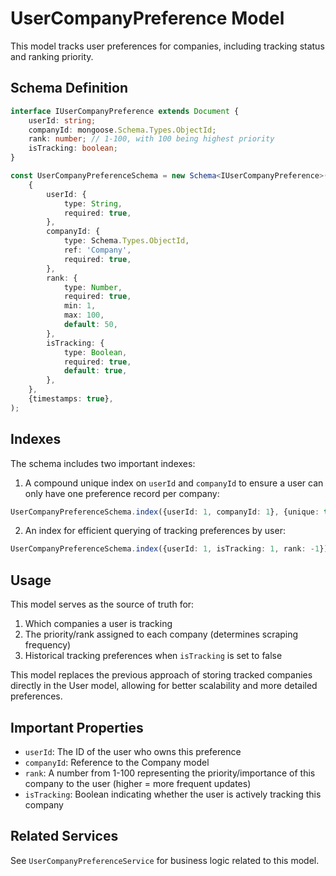 # UserCompanyPreference Model

This model tracks user preferences for companies, including tracking status and ranking priority.

## Schema Definition

```typescript
interface IUserCompanyPreference extends Document {
	userId: string;
	companyId: mongoose.Schema.Types.ObjectId;
	rank: number; // 1-100, with 100 being highest priority
	isTracking: boolean;
}

const UserCompanyPreferenceSchema = new Schema<IUserCompanyPreference>(
	{
		userId: {
			type: String,
			required: true,
		},
		companyId: {
			type: Schema.Types.ObjectId,
			ref: 'Company',
			required: true,
		},
		rank: {
			type: Number,
			required: true,
			min: 1,
			max: 100,
			default: 50,
		},
		isTracking: {
			type: Boolean,
			required: true,
			default: true,
		},
	},
	{timestamps: true},
);
```

## Indexes

The schema includes two important indexes:

1. A compound unique index on `userId` and `companyId` to ensure a user can only have one preference record per company:

```typescript
UserCompanyPreferenceSchema.index({userId: 1, companyId: 1}, {unique: true});
```

2. An index for efficient querying of tracking preferences by user:

```typescript
UserCompanyPreferenceSchema.index({userId: 1, isTracking: 1, rank: -1});
```

## Usage

This model serves as the source of truth for:

1. Which companies a user is tracking
2. The priority/rank assigned to each company (determines scraping frequency)
3. Historical tracking preferences when `isTracking` is set to false

This model replaces the previous approach of storing tracked companies directly in the User model, allowing for better scalability and more detailed preferences.

## Important Properties

- `userId`: The ID of the user who owns this preference
- `companyId`: Reference to the Company model
- `rank`: A number from 1-100 representing the priority/importance of this company to the user (higher = more frequent updates)
- `isTracking`: Boolean indicating whether the user is actively tracking this company

## Related Services

See `UserCompanyPreferenceService` for business logic related to this model.
